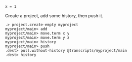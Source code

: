 ```unison
x = 1
```

Create a project, add some history, then push it.

```ucm
.> project.create-empty myproject
myproject/main> add
myproject/main> move.term x y
myproject/main> move.term y z
myproject/main> history
myproject/main> push
.dest> pull.without-history @transcripts/myproject/main
.dest> history
```
